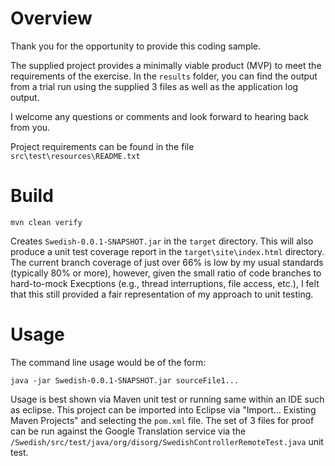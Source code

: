 # Overview

Thank you for the opportunity to provide this coding sample.

The supplied project provides a minimally viable product (MVP) to meet the requirements of the exercise.  In the `results` folder, you can find the output from a trial run using the supplied 3 files as well as the application log output.

I welcome any questions or comments and look forward to hearing back from you.
 
Project requirements can be found in the file `src\test\resources\README.txt`

# Build

    mvn clean verify

Creates `Swedish-0.0.1-SNAPSHOT.jar` in the `target` directory.  This will also produce a unit test coverage report in the `target\site\index.html` directory.  The current branch coverage of just over 66% is low by my usual standards (typically 80% or more), however, given the small ratio of code branches to hard-to-mock Execptions (e.g., thread interruptions, file access, etc.), I felt that this still provided a fair representation of my approach to unit testing. 



# Usage

The command line usage would be of the form: 

    java -jar Swedish-0.0.1-SNAPSHOT.jar sourceFile1...

Usage is best shown via Maven unit test or running same within an IDE such as eclipse.  This project can be imported into Eclipse via "Import... Existing Maven Projects" and selecting the `pom.xml` file.  The set of 3 files for proof can be run against the Google Translation service via the `/Swedish/src/test/java/org/disorg/SwedishControllerRemoteTest.java` unit test.